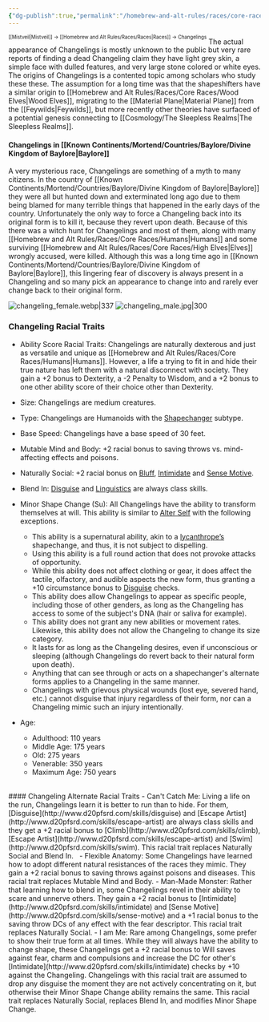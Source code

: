 ```yaml
---
{"dg-publish":true,"permalink":"/homebrew-and-alt-rules/races/core-races/changelings/"}
---
```


<sup><sup>[[Mistveil\|Mistveil]] → [[Homebrew and Alt Rules/Races/Races\|Races]] → Changelings</sup></sup>
The actual appearance of Changelings is mostly unknown to the public but very rare reports of finding a dead Changeling claim they have light grey skin, a simple face with dulled features, and very large stone colored or white eyes. The origins of Changelings is a contented topic among scholars who study these these. The assumption for a long time was that the shapeshifters have a similar origin to [[Homebrew and Alt Rules/Races/Core Races/Wood Elves\|Wood Elves]], migrating to the [[Material Plane\|Material Plane]] from the [[Feywilds\|Feywilds]], but more recently other theories have surfaced of a potential genesis connecting to [[Cosmology/The Sleepless Realms\|The Sleepless Realms]]. 
#### Changelings in [[Known Continents/Mortend/Countries/Baylore/Divine Kingdom of Baylore\|Baylore]]
A very mysterious race, Changelings are something of a myth to many citizens. In the country of [[Known Continents/Mortend/Countries/Baylore/Divine Kingdom of Baylore\|Baylore]] they were all but hunted down and exterminated long ago due to them being blamed for many terrible things that happened in the early days of the country. Unfortunately the only way to force a Changeling back into its original form is to kill it, because they revert upon death. Because of this there was a witch hunt for Changelings and most of them, along with many [[Homebrew and Alt Rules/Races/Core Races/Humans\|Humans]] and some surviving [[Homebrew and Alt Rules/Races/Core Races/High Elves\|Elves]] wrongly accused, were killed. Although this was a long time ago in [[Known Continents/Mortend/Countries/Baylore/Divine Kingdom of Baylore\|Baylore]], this lingering fear of discovery is always present in a Changeling and so many pick an appearance to change into and rarely ever change back to their original form.

![changeling_female.webp|337](/img/user/Attachments/changeling_female.webp) ![changeling_male.jpg|300](/img/user/Attachments/changeling_male.jpg)

### Changeling Racial Traits
- Ability Score Racial Traits: Changelings are naturally dexterous and just as versatile and unique as [[Homebrew and Alt Rules/Races/Core Races/Humans\|Humans]]. However, a life a trying to fit in and hide their true nature has left them with a natural disconnect with society. They gain a +2 bonus to Dexterity, a -2 Penalty to Wisdom, and a +2 bonus to one other ability score of their choice other than Dexterity.
- Size: Changelings are medium creatures.
- Type: Changelings are Humanoids with the [Shapechanger](http://www.d20pfsrd.com/bestiary/rules-for-monsters/creature-types/) subtype.
- Base Speed: Changelings have a base speed of 30 feet.
- Mutable Mind and Body: +2 racial bonus to saving throws vs. mind-affecting effects and poisons.
    
- Naturally Social: +2 racial bonus on [Bluff](http://www.d20pfsrd.com/skills/bluff/), [Intimidate](http://www.d20pfsrd.com/skills/intimidate/) and [Sense Motive](http://www.d20pfsrd.com/skills/sense-motive/).
- Blend In: [Disguise](http://www.d20pfsrd.com/skills/disguise) and [Linguistics](http://www.d20pfsrd.com/skills/linguistics) are always class skills.
- Minor Shape Change (Su): All Changelings have the ability to transform themselves at will. This ability is similar to [Alter Self](http://www.d20pfsrd.com/magic/all-spells/a/alter-self/) with the following exceptions.
    - This ability is a supernatural ability, akin to a [lycanthrope’s](http://www.d20pfsrd.com/bestiary/monster-listings/humanoids/lycanthrope/) shapechange, and thus, it is not subject to dispelling.
    - Using this ability is a full round action that does not provoke attacks of opportunity.
    - While this ability does not affect clothing or gear, it does affect the tactile, olfactory, and audible aspects the new form, thus granting a +10 circumstance bonus to [Disguise](http://www.d20pfsrd.com/skills/disguise) checks.
    - This ability does allow Changelings to appear as specific people, including those of other genders, as long as the Changeling has access to some of the subject's DNA (hair or saliva for example).
    - This ability does not grant any new abilities or movement rates. Likewise, this ability does not allow the Changeling to change its size category.
    - It lasts for as long as the Changeling desires, even if unconscious or sleeping (although Changelings do revert back to their natural form upon death).
    - Anything that can see through or acts on a shapechanger's alternate forms applies to a Changeling in the same manner.
    - Changelings with grievous physical wounds (lost eye, severed hand, etc.) cannot disguise that injury regardless of their form, nor can a Changeling mimic such an injury intentionally.
- Age:
    - Adulthood: 110 years
    - Middle Age: 175 years
    - Old: 275 years
    - Venerable: 350 years
    - Maximum Age: 750 years
<br>
#### Changeling Alternate Racial Traits
- Can't Catch Me: Living a life on the run, Changelings learn it is better to run than to hide. For them, [Disguise](http://www.d20pfsrd.com/skills/disguise) and [Escape Artist](http://www.d20pfsrd.com/skills/escape-artist) are always class skills and they get a +2 racial bonus to [Climb](http://www.d20pfsrd.com/skills/climb), [Escape Artist](http://www.d20pfsrd.com/skills/escape-artist) and [Swim](http://www.d20pfsrd.com/skills/swim). This racial trait replaces Naturally Social and Blend In.  
- Flexible Anatomy: Some Changelings have learned how to adopt different natural resistances of the races they mimic. They gain a +2 racial bonus to saving throws against poisons and diseases. This racial trait replaces Mutable Mind and Body.
- Man-Made Monster: Rather that learning how to blend in, some Changelings revel in their ability to scare and unnerve others. They gain a +2 racial bonus to [Intimidate](http://www.d20pfsrd.com/skills/intimidate) and [Sense Motive](http://www.d20pfsrd.com/skills/sense-motive) and a +1 racial bonus to the saving throw DCs of any effect with the fear descriptor. This racial trait replaces Naturally Social.
- I am Me: Rare among Changelings, some prefer to show their true form at all times. While they will always have the ability to change shape, these Changelings get a +2 racial bonus to Will saves against fear, charm and compulsions and increase the DC for other's [Intimidate](http://www.d20pfsrd.com/skills/intimidate) checks by +10 against the Changeling. Changelings with this racial trait are assumed to drop any disguise the moment they are not actively concentrating on it, but otherwise their Minor Shape Change ability remains the same. This racial trait replaces Naturally Social, replaces Blend In, and modifies Minor Shape Change.